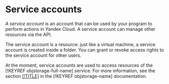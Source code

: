 # Service accounts

_A service account_ is an account that can be used by your program to perform actions in Yandex Cloud. A service account can manage other resources via the API.

The service account is a resource: just like a virtual machine, a service account is created inside a folder. You can grant or revoke access rights to the service account for other users.

At the moment, service accounts are used to access resources of the [!KEYREF objstorage-full-name] service. For more information, see the section [[!TITLE]](../../../storage/s3/index.md) in the [!KEYREF objstorage-name] documentation.

